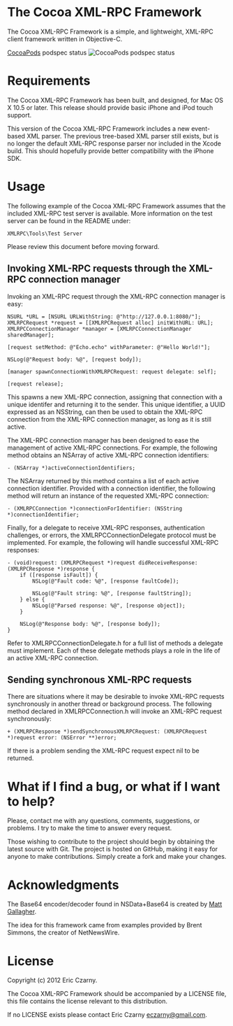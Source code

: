 # The Cocoa XML-RPC Framework

The Cocoa XML-RPC Framework is a simple, and lightweight, XML-RPC client framework written in Objective-C.

[CocoaPods](http://cocoapods.org) podspec status
![CocoaPods podspec status](http://cocoapod-badges.herokuapp.com/v/xmlrpc/badge.png)

# Requirements

The Cocoa XML-RPC Framework has been built, and designed, for Mac OS X 10.5 or later. This release should provide basic iPhone and iPod touch support.

This version of the Cocoa XML-RPC Framework includes a new event-based XML parser. The previous tree-based XML parser still exists, but is no longer the default XML-RPC response parser nor included in the Xcode build. This should hopefully provide better compatibility with the iPhone SDK.

# Usage

The following example of the Cocoa XML-RPC Framework assumes that the included XML-RPC test server is available. More information on the test server can be found in the README under:

    XMLRPC\Tools\Test Server

Please review this document before moving forward.

## Invoking XML-RPC requests through the XML-RPC connection manager

Invoking an XML-RPC request through the XML-RPC connection manager is easy:

    NSURL *URL = [NSURL URLWithString: @"http://127.0.0.1:8080/"];	
    XMLRPCRequest *request = [[XMLRPCRequest alloc] initWithURL: URL];
    XMLRPCConnectionManager *manager = [XMLRPCConnectionManager sharedManager];

    [request setMethod: @"Echo.echo" withParameter: @"Hello World!"];

    NSLog(@"Request body: %@", [request body]);

    [manager spawnConnectionWithXMLRPCRequest: request delegate: self];

    [request release];

This spawns a new XML-RPC connection, assigning that connection with a unique identifer and returning it to the sender. This unique identifier, a UUID expressed as an NSString, can then be used to obtain the XML-RPC connection from the XML-RPC connection manager, as long as it is still active.

The XML-RPC connection manager has been designed to ease the management of active XML-RPC connections. For example, the following method obtains an NSArray of active XML-RPC connection identifiers:

    - (NSArray *)activeConnectionIdentifiers;

The NSArray returned by this method contains a list of each active connection identifier. Provided with a connection identifier, the following method will return an instance of the requested XML-RPC connection:

    - (XMLRPCConnection *)connectionForIdentifier: (NSString *)connectionIdentifier;

Finally, for a delegate to receive XML-RPC responses, authentication challenges, or errors, the XMLRPCConnectionDelegate protocol must be implemented. For example, the following will handle successful XML-RPC responses:

    - (void)request: (XMLRPCRequest *)request didReceiveResponse: (XMLRPCResponse *)response {
        if ([response isFault]) {
            NSLog(@"Fault code: %@", [response faultCode]);

            NSLog(@"Fault string: %@", [response faultString]);
        } else {
            NSLog(@"Parsed response: %@", [response object]);
        }

        NSLog(@"Response body: %@", [response body]);
    }

Refer to XMLRPCConnectionDelegate.h for a full list of methods a delegate must implement. Each of these delegate methods plays a role in the life of an active XML-RPC connection.

## Sending synchronous XML-RPC requests

There are situations where it may be desirable to invoke XML-RPC requests synchronously in another thread or background process. The following method declared in XMLRPCConnection.h will invoke an XML-RPC request synchronously:

    + (XMLRPCResponse *)sendSynchronousXMLRPCRequest: (XMLRPCRequest *)request error: (NSError **)error;

If there is a problem sending the XML-RPC request expect nil to be returned.

# What if I find a bug, or what if I want to help?

Please, contact me with any questions, comments, suggestions, or problems. I try to make the time to answer every request.

Those wishing to contribute to the project should begin by obtaining the latest source with Git. The project is hosted on GitHub, making it easy for anyone to make contributions. Simply create a fork and make your changes.

# Acknowledgments

The Base64 encoder/decoder found in NSData+Base64 is created by [Matt Gallagher](http://cocoawithlove.com/2009/06/base64-encoding-options-on-mac-and.html).

The idea for this framework came from examples provided by Brent Simmons, the creator of NetNewsWire.

# License

Copyright (c) 2012 Eric Czarny.

The Cocoa XML-RPC Framework should be accompanied by a LICENSE file, this file contains the license relevant to this distribution.

If no LICENSE exists please contact Eric Czarny <eczarny@gmail.com>.

